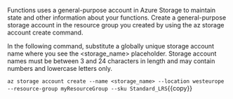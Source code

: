 Functions uses a general-purpose account in Azure Storage to maintain state and other information about your functions. Create a general-purpose storage account in the resource group you created by using the az storage account create command.

In the following command, substitute a globally unique storage account name where you see the <storage_name> placeholder. Storage account names must be between 3 and 24 characters in length and may contain numbers and lowercase letters only.

`az storage account create --name <storage_name> --location westeurope --resource-group myResourceGroup --sku Standard_LRS`{{copy}}